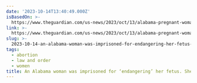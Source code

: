 ```yaml
---
date: '2023-10-14T13:40:49.000Z'
isBasedOn: >-
  https://www.theguardian.com/us-news/2023/oct/13/alabama-pregnant-woman-jail-lawsuit?CMP=Share_AndroidApp_Other
link: >-
  https://www.theguardian.com/us-news/2023/oct/13/alabama-pregnant-woman-jail-lawsuit?CMP=Share_AndroidApp_Other
slug: >-
  2023-10-14-an-alabama-woman-was-imprisoned-for-endangering-her-fetus-she-gave-birth
tags:
  - abortion
  - law and order
  - women
title: An Alabama woman was imprisoned for ‘endangering’ her fetus. She gave birth
---
```


